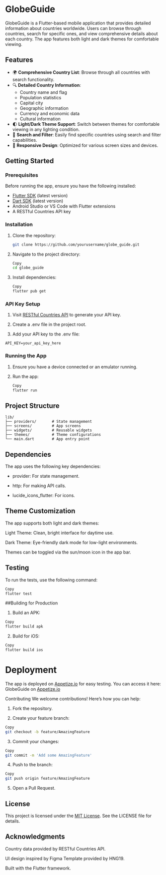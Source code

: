 # GlobeGuide

GlobeGuide is a Flutter-based mobile application that provides detailed information about countries worldwide. Users can browse through countries, search for specific ones, and view comprehensive details about each country. The app features both light and dark themes for comfortable viewing.

## Features

- 🌍 **Comprehensive Country List**: Browse through all countries with search functionality.
- 🔍 **Detailed Country Information**:
  - Country name and flag
  - Population statistics
  - Capital city
  - Geographic information
  - Currency and economic data
  - Cultural information
- 🌓 **Light/Dark Theme Support**: Switch between themes for comfortable viewing in any lighting condition.
- 🔎 **Search and Filter**: Easily find specific countries using search and filter capabilities.
- 📱 **Responsive Design**: Optimized for various screen sizes and devices.

## Getting Started

### Prerequisites

Before running the app, ensure you have the following installed:

- [Flutter SDK](https://flutter.dev) (latest version)
- [Dart SDK](https://dart.dev) (latest version)
- Android Studio or VS Code with Flutter extensions
- A RESTful Countries API key

### Installation

1. Clone the repository:
   ```bash
   git clone https://github.com/yourusername/globe_guide.git
   ```
2. Navigate to the project directory:
    ```bash
    Copy
    cd globe_guide
    ```

3. Install dependencies:
    ```bash
    Copy
    flutter pub get
    ```

### API Key Setup
1. Visit [RESTful Countries API](https://restfulcountries.com) to generate your API key.

2. Create a .env file in the project root.

3. Add your API key to the .env file:

```
API_KEY=your_api_key_here
```

### Running the App
1. Ensure you have a device connected or an emulator running.

2. Run the app:

    ```bash
    Copy
    flutter run
    ```

## Project Structure

```
lib/
├── providers/       # State management
├── screens/         # App screens
├── widgets/         # Reusable widgets
├── themes/          # Theme configurations
└── main.dart        # App entry point
```

## Dependencies
The app uses the following key dependencies:

 - provider: For state management.

 - http: For making API calls.

 - lucide_icons_flutter: For icons.

## Theme Customization
The app supports both light and dark themes:

Light Theme: Clean, bright interface for daytime use.

Dark Theme: Eye-friendly dark mode for low-light environments.

Themes can be toggled via the sun/moon icon in the app bar.

## Testing
To run the tests, use the following command:

```bash
Copy
flutter test
```

##Building for Production
1. Build an APK:

```bash
Copy
flutter build apk
```

2. Build for iOS:

```bash
Copy
flutter build ios
```

# Deployment
The app is deployed on [Appetize.io](https://appetize.io/app/b_f7idegq43u3prnp2ztlfffroue) for easy testing. You can access it here:
GlobeGuide on [Appetize.io](https://appetize.io/app/b_f7idegq43u3prnp2ztlfffroue)

Contributing
We welcome contributions! Here’s how you can help:

1. Fork the repository.

2. Create your feature branch:

```bash
Copy
git checkout -b feature/AmazingFeature
```

3. Commit your changes:

```bash
Copy
git commit -m 'Add some AmazingFeature'
```

4. Push to the branch:

```bash
Copy
git push origin feature/AmazingFeature
```

5. Open a Pull Request.

## License
This project is licensed under the [MIT License](https://github.com/mxg-mega/HNG-Mobile-Desktop/tree/main/globe_guide). See the LICENSE file for details.

## Acknowledgments
Country data provided by RESTful Countries API.

UI design inspired by Figma Template provided by HNG19.

Built with the Flutter framework.
